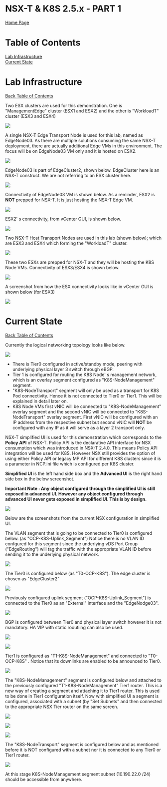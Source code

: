 # NSX-T & K8S 2.5.x - PART 1
[Home Page](https://github.com/dumlutimuralp/k8s-with-nsx-t-2.5.x)

# Table of Contents
[Lab Infrastructure](#Lab-Infrastructure)  
[Current State](#Current-State)  

# Lab Infrastructure
[Back Table of Contents](https://github.com/dumlutimuralp/k8s-with-nsx-t-2.5.x/tree/master/Part%202#Table-of-Contents)

Two ESX clusters are used for this demonstration. One is "ManagementEdge" cluster (ESX1 and ESX2) and the other is "WorkloadT" cluster (ESX3 and ESX4)

![](2019-12-04-15-15-03.png)

A single NSX-T Edge Transport Node  is used for this lab, named as EdgeNode03. As there are multiple solutions consuming the same NSX-T deployment, there are actually additional Edge VMs in this environment. The focus will be on EdgeNode03 VM only and it is hosted on ESX2. 

![](2019-12-04-14-35-28.png)

EdgeNode03 is part of EdgeCluster2, shown below. EdgeCluster here is an NSX-T construct. We are not referring to an ESX cluster here.

![](2019-12-04-16-33-01.png)

Connectivity of EdgeNode03 VM is shown below. As a reminder, ESX2 is <b>NOT</b> prepped for NSX-T. It is just hosting the NSX-T Edge VM. 

![](2019-12-04-15-52-23.png)

ESX2' s connectivity, from vCenter GUI, is shown below.

![](2019-12-04-15-53-37.png)

Two NSX-T Host Transport Nodes are used in this lab (shown below); which are ESX3 and ESX4 which forming the "WorkloadT" cluster. 

![](2019-12-04-16-03-32.png)

These two ESXs are prepped for NSX-T and they will be hosting the K8S Node VMs. Connectivity of ESX3/ESX4 is shown below.

![](2019-12-04-15-46-05.png)

A screenshot from how the ESX connectivity looks like in vCenter GUI is shown below (for ESX3)

![](2019-12-04-15-25-48.png)

# Current State 
[Back Table of Contents](https://github.com/dumlutimuralp/k8s-with-nsx-t-2.5.x/tree/master/Part%202#Table-of-Contents)

Currently the logical networking topology looks like below. 

![](2019-12-04-16-22-08.png)

- There is Tier0 configured in active/standby mode, peering with underlying physical layer 3 switch through eBGP. 
- Tier 1 is configured for routing the K8S Node' s management network, which is an overlay segment configured as "K8S-NodeManagement" segment. 
- "K8S-NodeTransport" segment will only be used as a transport for K8S Pod connectivity. Hence it is not connected to Tier0 or Tier1. This will be explained in detail later on. 
- K8S Node VMs first vNIC will be connected to "K8S-NodeManagement" overlay segment and the second vNIC will be connected to "K8S-NodeTransport" overlay segment. First vNIC will be configured with an IP address from the respective subnet but second vNIC will <b>NOT</b> be configured with any IP as it will serve as a layer 2 transport only. 


NSX-T <v>simplified UI</b> is used for this demonstration which corresponds to the <b>Policy API</b> of NSX-T. Policy API is the declarative API interface for NSX consumption which was introduced in NSX-T 2.4.0. This means Policy API integration will be used for K8S. However NSX still provides the option of using either Policy API or legacy MP API for different K8S clusters since it is a parameter in NCP.ini file which is configured per K8S cluster.

<b>Simplified UI</b> is the left hand side box and the <b>Advanced UI</b> is the right hand side box in the below screenshot.

<b>Important Note : Any object configured through the simplified UI is still exposed in advanced UI. However any object configured through advanced UI never gets exposed in simplified UI. This is by design.</b>

![](2019-12-04-17-06-49.png)

Below are the screenshots from the current NSX configuration in simplified UI.

The VLAN segment that is going to be connected to Tier0 is configured below. (as "OCP-K8S-Uplink_Segment") Notice there is no VLAN ID confgured for this segment since the underlying vDS Port Group ("EdgeRouting") will tag the traffic with the appropriate VLAN ID before sending it to the underlying physical network.

![](2019-12-04-16-47-26.png)

The Tier0 is configured below (as "T0-OCP-K8S"). The  edge cluster is chosen as "EdgeCluster2"

![](2019-12-04-16-34-10.png)

Previously configured uplink segment ("OCP-K8S-Uplink_Segment") is connected to the Tier0 as an "External" interface and the "EdgeNodge03".

![](2019-12-04-16-38-09.png)

BGP is configured between Tier0 and physical layer switch however it is not mandatory. HA VIP with static rooutiing can also be used.

![](2019-12-04-16-34-37.png)

![](2019-12-04-16-34-52.png)

Tier1 is configured as "T1-K8S-NodeManagement" and connected to "T0-OCP-K8S" . Notice that its downlinks are enabled to be announced to Tier0. 

![](2019-12-04-16-42-04.png)

The "K8S-NodeManagement" segment is configured below and attached to the previously configured "T1-K8S-NodeManagement" Tier1 router. This is a new way of creating a segment and attaching it to Tier1 router. This is used to be done in Tier1 configuration itself. Now with simplified UI a segment is configured, associated with a subnet (by "Set Subnets" and then connected to the appropriate NSX Tier router on the same screen.

![](2019-12-04-17-01-00.png)

![](2019-12-04-17-01-39.png)

![](2019-12-04-16-56-04.png)

The "K8S-NodeTransport" segment is configured below and as mentioned before it is NOT configured with a subnet nor it is connected to any Tier0 or Tier1 router.

![](2019-12-04-17-02-56.png)

At this stage K8S-NodeManagement segment subnet (10.190.22.0 /24) should be accessible from anywhere.
